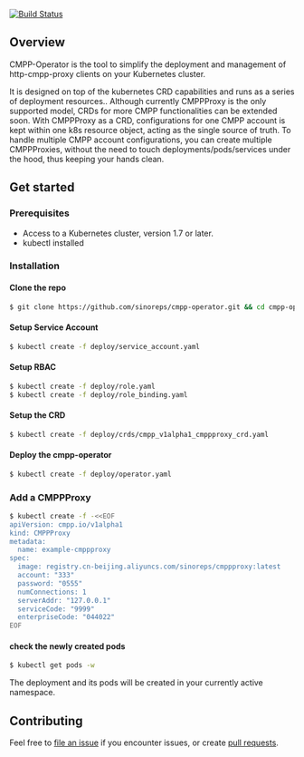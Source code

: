 [![Build Status][1]][2]

## Overview

CMPP-Operator is the tool to simplify the deployment and management of http-cmpp-proxy clients on your Kubernetes cluster.

It is designed on top of the kubernetes CRD capabilities and runs as a series of deployment resources.. Although currently CMPPProxy is the only supported model, CRDs for more CMPP functionalities can be extended soon. With CMPPProxy as a CRD, configurations for one CMPP account is kept within one k8s resource object, acting as the single source of truth. To handle multiple CMPP account configurations, you can create multiple CMPPProxies, without the need to touch deployments/pods/services under the hood, thus keeping your hands clean.

## Get started

### Prerequisites
* Access to a Kubernetes cluster, version 1.7 or later. 
* kubectl installed

### Installation
#### Clone the repo
```bash
$ git clone https://github.com/sinoreps/cmpp-operator.git && cd cmpp-operator
```
#### Setup Service Account
```bash
$ kubectl create -f deploy/service_account.yaml
```
#### Setup RBAC
```bash
$ kubectl create -f deploy/role.yaml
$ kubectl create -f deploy/role_binding.yaml
```

#### Setup the CRD
```bash
$ kubectl create -f deploy/crds/cmpp_v1alpha1_cmppproxy_crd.yaml
```
#### Deploy the cmpp-operator
```bash
$ kubectl create -f deploy/operator.yaml
```

### Add a CMPPProxy
```bash
$ kubectl create -f -<<EOF
apiVersion: cmpp.io/v1alpha1
kind: CMPPProxy
metadata:
  name: example-cmppproxy
spec:
  image: registry.cn-beijing.aliyuncs.com/sinoreps/cmppproxy:latest
  account: "333"
  password: "0555"
  numConnections: 1
  serverAddr: "127.0.0.1"
  serviceCode: "9999"
  enterpriseCode: "044022"
EOF
```

#### check the newly created pods
```bash
$ kubectl get pods -w
```
The deployment and its pods will be created in your currently active namespace.

## Contributing

Feel free to [file an issue][4] if you encounter issues, or create [pull requests][6].


[1]: https://travis-ci.org/sinoreps/cmpp-operator.svg?branch=master
[2]: https://travis-ci.org/sinoreps/cmpp-operator
[4]: https://github.com/sinoreps/cmpp-operator/issues
[6]: https://github.com/sinoreps/cmpp-operator/pulls
